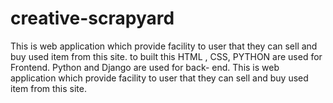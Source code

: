 # creative-scrapyard
This is web application which provide facility to user that they can sell and buy used item from this site.
to built this HTML , CSS, PYTHON are used for Frontend. 
Python and Django are used for back- end. 
This is web application which provide facility to user that they can sell and buy used item from this site.
